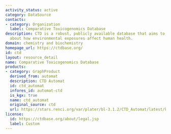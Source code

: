 ```yaml
---
activity_status: active
category: DataSource
contacts:
- category: Organization
  label: Comparative Toxicogenomics Database
description: CTD is a robust, publicly available database that aims to advance understanding
  about how environmental exposures affect human health.
domain: chemistry and biochemistry
homepage_url: https://ctdbase.org/
id: ctd
layout: resource_detail
name: Comparative Toxicogenomics Database
products:
- category: GraphProduct
  derived_from: automat
  description: CTD Automat
  id: ctd_automat
  infores_id: automat-ctd
  is_kgx: true
  name: ctd_automat
  original_source: ctd
  url: https://stars.renci.org/var/plater/bl-3.1.2/CTD_Automat/latest/kgx_files
license:
  id: https://ctdbase.org/about/legal.jsp
  label: Custom
---
```

